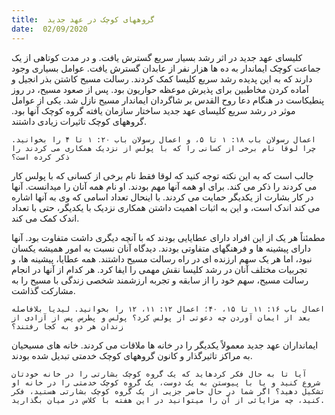 ```yaml
---
title:  گروههای کوچک در عهد جدید
date:  02/09/2020
---
```


کلیسای عهد جدید در اثر رشد بسیار سریع گسترش یافت. و در مدت کوتاهی از یک جماعت کوچک ایماندار به ده ها هزار نفر از عابدان گسترش یافت. عوامل بسیاری وجود دارند که به این پدیده رشد سریع کلیسا کمک کردند. رسالت مسیح کاشتن بذر انجیل و آماده کردن مخاطبین برای پذیرش موعظه حواریون بود. پس از صعود مسیح، در روز پنطیکاست در هنگام دعا روح القدس بر شاگردان ایماندار مسیح نازل شد. یکی از عوامل موثر در رشد سریع کلیسای عهد جدید ساختار سازمان یافته گروه کوچک آنها بود. گروههای کوچک تاثیرات زیادی داشتند.

`اعمال رسولان باب ۱۸: ۱ تا ۵، و اعمال رسولان باب ۲۰: ۱ تا ۴ را بخوانید. چرا لوقا نام برخی از کسانی را که با پولس از نزدیک همکاری می کردند را ذکر کرده است؟`

جالب است که به این نکته توجه کنید که لوقا فقط نام برخی از کسانی که با پولس کار می کردند را ذکر می کند. برای او همه آنها مهم بودند. او نام همه آنان را میدانست. آنها در کار بشارت از یکدیگر حمایت می کردند. با اینحال تعداد اسامی که وی به آنها اشاره می کند اندک است، و این به اثبات اهمیت داشتن همکاری نزدیک با یکدیگر، حتی با تعداد اندک  کمک می کند.

مطمئناً هر یک از این افراد دارای عطایایی بودند که با آنچه دیگری داشت متفاوت بود. آنها دارای پیشینه ها و فرهنگهای متفاوتی بودند. دیدگاه آنان نسبت به امور همیشه یکسان نبود، اما هر یک سهم ارزنده ای در راه رسالت مسیح داشتند. همه عطایا، پیشینه ها، و تجربیات مختلف آنان در رشد کلیسا نقش مهمی را ایفا کرد. هر کدام از آنها در انجام رسالت مسیح، سهم خود را از سابقه و تجربه ارزشمند شخصی زندگی با مسیح را به مشارکت گذاشت.

`اعمال باب ۱۶: ۱۱ تا ۱۵، ۴۰؛ اعمال ۱۲: ۱۱، ۱۲ را بخوانید. لیدیا بلافاصله بعد از ایمان آوردن چه دعوتی از پولس کرد؟ پولس و پطرس پس از آزادی از زندان هر دو به کجا رفتند؟`

ایمانداران عهد جدید معمولاً یکدیگر را در خانه ها ملاقات می کردند. خانه های مسیحیان به مراکز تاثیرگذار و کانون گروههای کوچک خدمتی تبدیل شده بودند.

`آیا تا به حال فکر کردهاید که یک گروه کوچک بشارتی را در خانه خودتان شروع کنید و یا با پیوستن به یک دوست، یک گروه کوچک خدمتی را در خانه او تشکیل دهید؟ اگر شما در حال حاضر جزیی از یک گروه کوچک بشارتی هستید، فکر کنید، چه مزایائی از آن را میتوانید در این هفته با کلاس در میان بگذارید.`